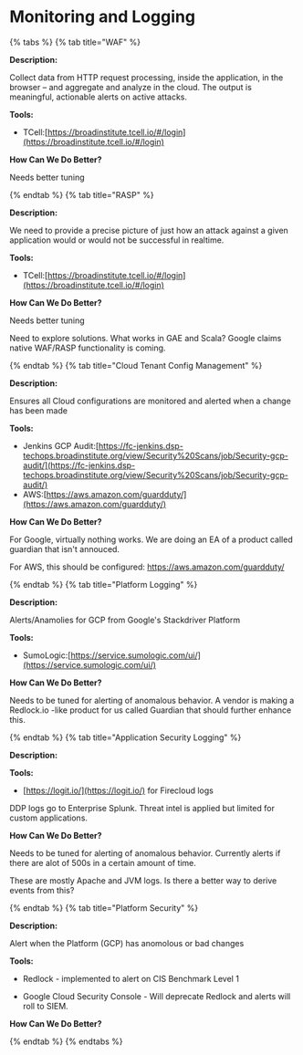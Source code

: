 # Monitoring and Logging

{% tabs %}
{% tab title="WAF" %}

**Description:**

Collect data from HTTP request processing, inside the application, in the browser – and aggregate and analyze in the cloud. The output is meaningful, actionable alerts on active attacks. 

**Tools:**
* TCell:[https://broadinstitute.tcell.io/#/login](https://broadinstitute.tcell.io/#/login)

**How Can We Do Better?**

Needs better tuning	

{% endtab %}
{% tab title="RASP" %}

**Description:**

We need to provide a precise picture of just how an attack against a given application would or would not be successful in realtime. 

**Tools:**

* TCell:[https://broadinstitute.tcell.io/#/login](https://broadinstitute.tcell.io/#/login)

**How Can We Do Better?**

Needs better tuning	

Need to explore solutions. What works in GAE and Scala? Google claims native WAF/RASP functionality is coming.

{% endtab %}
{% tab title="Cloud Tenant Config Management" %}

**Description:**

Ensures all Cloud configurations are monitored and alerted when a change has been made

**Tools:**
* Jenkins GCP Audit:[https://fc-jenkins.dsp-techops.broadinstitute.org/view/Security%20Scans/job/Security-gcp-audit/](https://fc-jenkins.dsp-techops.broadinstitute.org/view/Security%20Scans/job/Security-gcp-audit/)
* AWS:[https://aws.amazon.com/guardduty/](https://aws.amazon.com/guardduty/)

**How Can We Do Better?**

For Google, virtually nothing works. We are doing an EA of a product called guardian that isn't annouced.

For AWS, this should be configured: https://aws.amazon.com/guardduty/

{% endtab %}
{% tab title="Platform Logging" %}

**Description:**

Alerts/Anamolies for GCP from Google's Stackdriver Platform

**Tools:**
* SumoLogic:[https://service.sumologic.com/ui/](https://service.sumologic.com/ui/)

**How Can We Do Better?**

Needs to be tuned for alerting of anomalous behavior. A vendor is making a Redlock.io -like product for us called Guardian that should further enhance this.

{% endtab %}
{% tab title="Application Security Logging" %}

**Description:**

**Tools:**

* [https://logit.io/](https://logit.io/) for Firecloud logs

DDP logs go to Enterprise Splunk. Threat intel is applied but limited for custom applications. 

**How Can We Do Better?**

Needs to be tuned for alerting of anomalous behavior. Currently alerts if there are alot of 500s in a certain amount of time.

These are mostly Apache and JVM logs. Is there a better way to derive events from this?

{% endtab %}
{% tab title="Platform Security" %}

**Description:**

Alert when the Platform (GCP) has anomolous or bad changes

**Tools:**
* Redlock - implemented to alert on CIS Benchmark Level 1

* Google Cloud Security Console - Will deprecate Redlock and alerts will roll to SIEM.

**How Can We Do Better?**

{% endtab %}
{% endtabs %}